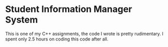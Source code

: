 # **Student Information Manager System**

This is one of my C++ assignments, the code I wrote is pretty rudimentary. I spent only 2.5 hours on coding this code after all.

